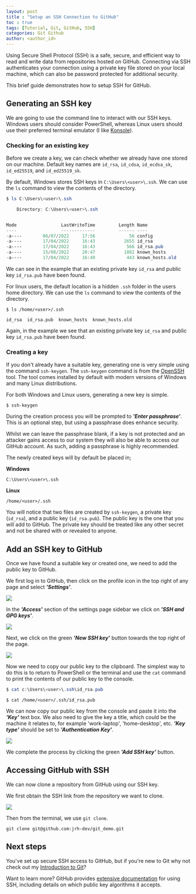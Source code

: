 ```yaml
---
layout: post
title : "Setup an SSH Connection to GitHub"
toc : true
tags: [Tutorial, Git, GitHub, SSH]
categories: Git Github
author: <author_id>
---
```


Using Secure Shell Protocol (SSH) is a safe, secure, and efficient way to read and write data from repositories hosted on GitHub. Connecting via SSH authenticates your connection using a private key file stored on your local machine, which can also be password protected for additional security.

This brief guide demonstrates how to setup SSH for GitHub.

## Generating an SSH key

We are going to use the command line to interact with our SSH keys. Windows users should consider PowerShell, whereas Linux users should use their preferred terminal emulator (I like [Konsole](https://konsole.kde.org/)).

### Checking for an existing key

Before we create a key, we can check whether we already have one stored on our machine. Default key names are `id_rsa`, `id_cdsa`, `id_ecdsa_sk`, `id_ed25519`, and `id_ed25519_sk`.

By default, Windows stores SSH keys in `C:\Users\<user>\.ssh`. We can use the `ls` command to view the contents of the directory.

```powershell
$ ls C:\Users\<user>\.ssh

    Directory: C:\Users\<user>\.ssh


Mode                 LastWriteTime         Length Name
----                 -------------         ------ ----
-a----        06/07/2022     17:56             56 config
-a----        17/04/2022     16:43           2655 id_rsa
-a----        17/04/2022     16:43            566 id_rsa.pub
-a----        15/08/2022     20:47           1882 known_hosts
-a----        17/04/2022     16:49            443 known_hosts.old

```

We can see in the example that an existing private key `id_rsa` and public key `id_rsa.pub` have been found.

For linux users, the default location is a hidden `.ssh` folder in the users home directory. We can use the `ls` command to view the contents of the directory.

```shell
$ ls /home/<user>/.ssh

id_rsa  id_rsa.pub  known_hosts  known_hosts.old

```
Again, in the example we see that an existing private key `id_rsa` and public key `id_rsa.pub` have been found.

### Creating a key

If you don't already have a suitable key, generating one is very simple using the command `ssh-keygen`. The `ssh-keygen` command is from the [OpenSSH](https://en.wikipedia.org/wiki/OpenSSH) tool. The tool comes installed by default with modern versions of Windows and many Linux distributions.

For both Windows and Linux users, generating a new key is simple.

```shell
$ ssh-keygen
```

During the creation process you will be prompted to ***'Enter passphrase'***. This is an optional step, but using a passphrase does enhance security.

Whilst we can leave the passphrase blank, if a key is not protected and an attacker gains access to our system they will also be able to access our GitHub account. As such, adding a passphrase is highly recommended.

The newly created keys will by default be placed in;

**Windows** 

`C:\Users\<user>\.ssh`

**Linux** 

`/home/<user>/.ssh`

You will notice that two files are created by `ssh-keygen`, a private key (`id_rsa`), and a public key (`id_rsa.pub`). The public key is the one that you will add to GitHub. The private key should be treated like any other secret and not be shared with or revealed to anyone.

## Add an SSH key to GitHub

Once we have found a suitable key or created one, we need to add the public key to GitHub.

We first log in to GitHub, then click on the profile icon in the top right of any page and select ***'Settings'***.

![](/assets/img/ssh_to_github/img01.png)

In the ***'Access'*** section of the settings page sidebar we click on ***'SSH and GPG keys'***.

![](/assets/img/ssh_to_github/img02.png)

Next, we click on the green ***'New SSH key'*** button towards the top right of the page.

![](/assets/img/ssh_to_github/img03.png)

Now we need to copy our public key to the clipboard. The simplest way to do this is to return to PowerShell or the terminal and use the `cat` command to print the contents of our public key to the console. 

```powershell
$ cat c:\Users\<user>\.ssh\id_rsa.pub
```
```shell
$ cat /home/<user>/.ssh/id_rsa.pub 
```

We can now copy our public key from the console and paste it into the ***'Key'*** text box. We also need to give the key a title, which could be the machine it relates to, for example 'work-laptop', 'home-desktop', etc. ***'Key type'*** should be set to ***'Authentication Key'***.

![](/assets/img/ssh_to_github/img04.png)

We complete the process by clicking the green ***'Add SSH key'*** button.


## Accessing GitHub with SSH

We can now clone a repository from GitHub using our SSH key.

We first obtain the SSH link from the repository we want to clone.

![](/assets/img/ssh_to_github/gif01.gif)

Then from the terminal, we use `git clone`.

```shell
git clone git@github.com:jrh-dev/git_demo.git
```

## Next steps

You've set up secure SSH access to GitHub, but if you're new to Git why not check out my [Introduction to Git](https://jrh-dev.github.io/posts/intro_to_git/)?

Want to learn more? GitHub provides [extensive documentation](https://docs.github.com/en/authentication/connecting-to-github-with-ssh/about-ssh) for using SSH, including details on which public key algorithms it accepts.

